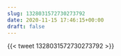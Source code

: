 ```yaml
---
slug: 1328031572730273792
date: 2020-11-15 17:46:15+00:00
draft: false
---
```


{{< tweet 1328031572730273792 >}}
